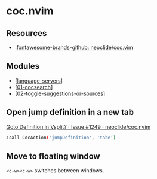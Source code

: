 coc.nvim
===

Resources
---
- [:fontawesome-brands-github:
    neoclide/coc.vim](https://github.com/neoclide/coc.nvim)

Modules
---

- [[language-servers]]
- [[01-cocsearch]]
- [[02-toggle-suggestions-or-sources]]


Open jump definition in a new tab
---

[Goto Definition in Vsplit? · Issue #1249 ·
neoclide/coc.nvim](https://github.com/neoclide/coc.nvim/issues/1249)

```bash
:call CocAction('jumpDefinition', 'tabe')
```

Move to floating window
---

`<c-w><c-w>` switches between windows.

[//begin]: # "Autogenerated link references for markdown compatibility"
[language-servers]: language-servers/language-servers.md "Language Servers"
[01-cocsearch]: 01-cocsearch.md "CocSearch"
[02-toggle-suggestions-or-sources]: 02-toggle-suggestions-or-sources.md "Toggle Suggestions or Sources"
[//end]: # "Autogenerated link references"